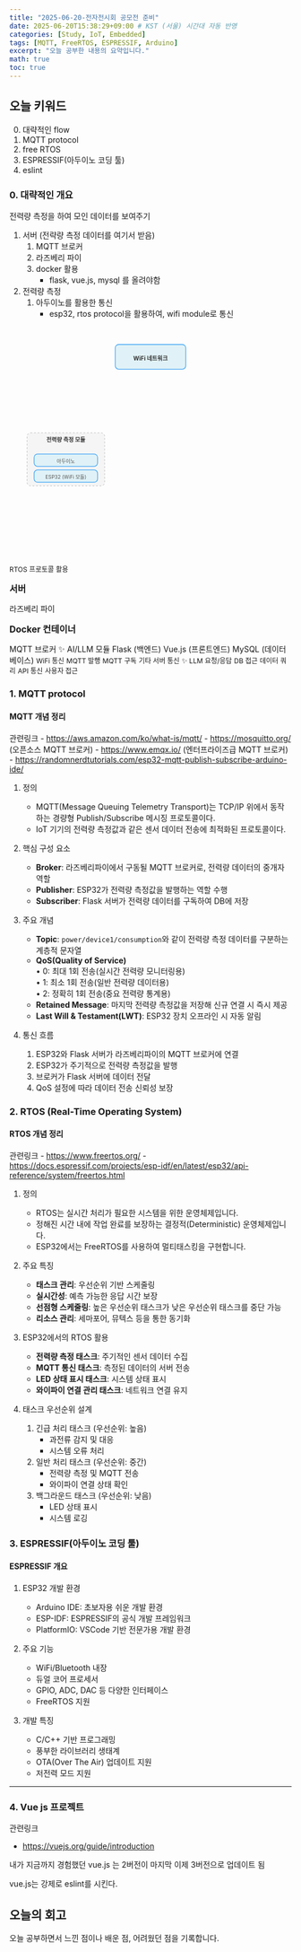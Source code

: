 ```yaml
---
title: "2025-06-20-전자전시회 공모전 준비"
date: 2025-06-20T15:38:29+09:00 # KST (서울) 시간대 자동 반영
categories: [Study, IoT, Embedded]
tags: [MQTT, FreeRTOS, ESPRESSIF, Arduino]
excerpt: "오늘 공부한 내용의 요약입니다."
math: true
toc: true
---
```


## 오늘 키워드

0. 대략적인 flow
1. MQTT protocol
2. free RTOS
3. ESPRESSIF(아두이노 코딩 툴)
4. eslint

### 0. 대략적인 개요

전력량 측정을 하여 모인 데이터를 보여주기

1. 서버 (전략량 측정 데이터를 여기서 받음)
    1. MQTT 브로커
    2. 라즈베리 파이
    3. docker 활용
        - flask, vue.js, mysql 를 올려야함
2. 전력량 측정
    1. 아두이노를 활용한 통신
        - esp32, rtos protocol을 활용하여, wifi module로 통신

<svg width="100%" height="auto" viewBox="0 0 800 650" xmlns="http://www.w3.org/2000/svg" style="font-family: 'Inter', sans-serif;">
  <defs>
    <style>
      .box {
        fill: #e0f2f7; /* Light blue background */
        stroke: #42a5f5; /* Blue border */
        stroke-width: 2;
        rx: 10; /* Rounded corners */
        ry: 10;
      }
      .container-box {
        fill: #f5f5f5; /* Light gray for containers */
        stroke: #9e9e9e; /* Darker gray border */
        stroke-dasharray: 5 5; /* Dashed border */
        stroke-width: 1;
        rx: 10;
        ry: 10;
      }
      .text {
        font-size: 16px;
        font-weight: bold;
        text-anchor: middle;
        fill: #333;
      }
      .small-text {
        font-size: 14px;
        text-anchor: middle;
        fill: #555;
      }
      .arrow {
        stroke: #3f51b5; /* Dark blue for arrows */
        stroke-width: 3;
        fill: none;
        marker-end: url(#arrowhead);
      }
      .dashed-arrow {
        stroke: #757575;
        stroke-width: 2;
        fill: none;
        stroke-dasharray: 4 4;
        marker-end: url(#arrowhead-dashed);
      }
      .label-text {
        font-size: 12px;
        fill: #616161;
      }
    </style>
    <marker id="arrowhead" markerWidth="10" markerHeight="7" refX="0" refY="3.5" orient="auto">
      <polygon points="0 0, 10 3.5, 0 7" fill="#3f51b5" />
    </marker>
    <marker id="arrowhead-dashed" markerWidth="10" markerHeight="7" refX="0" refY="3.5" orient="auto">
      <polygon points="0 0, 10 3.5, 0 7" fill="#757575" />
    </marker>
  </defs>

  <!-- WiFi -->
  <rect x="300" y="50" width="200" height="70" class="box" />
  <text x="400" y="95" class="text">WiFi 네트워크</text>

  <!-- Power Measurement (Arduino, ESP32, RTOS) -->
  <rect x="50" y="300" width="220" height="150" class="container-box" />
  <text x="160" y="325" class="text">전력량 측정 모듈</text>

  <rect x="70" y="360" width="180" height="35" class="box" />
  <text x="160" y="385" class="small-text">아두이노</text>

  <rect x="70" y="405" width="180" height="35" class="box" />
  <text x="160" y="430" class="small-text">ESP32 (WiFi 모듈)</text>

  <text x="160" y="350" class="label-text">RTOS 프로토콜 활용</text>


  <!-- Server (Raspberry Pi, Docker, Flask, Vue.js, MySQL, MQTT) -->
  <rect x="400" y="200" width="350" height="430" class="container-box" /> <!-- Increased height for MQTT -->
  <text x="575" y="225" class="text">서버</text>

  <rect x="420" y="260" width="310" height="40" class="box" />
  <text x="575" y="285" class="small-text">라즈베리 파이</text>

  <rect x="440" y="310" width="270" height="300" class="container-box" /> <!-- Docker container adjusted -->
  <text x="575" y="335" class="text">Docker 컨테이너</text>

  <!-- New MQTT Broker Module -->
  <rect x="460" y="360" width="230" height="35" class="box" />
  <text x="575" y="385" class="small-text">MQTT 브로커</text>

  <!-- LLM Module -->
  <rect x="460" y="405" width="230" height="35" class="box" />
  <text x="575" y="430" class="small-text">✨ AI/LLM 모듈</text>

  <rect x="460" y="450" width="230" height="35" class="box" />
  <text x="575" y="475" class="small-text">Flask (백엔드)</text>

  <rect x="460" y="495" width="230" height="35" class="box" />
  <text x="575" y="520" class="small-text">Vue.js (프론트엔드)</text>

  <rect x="460" y="540" width="230" height="35" class="box" />
  <text x="575" y="565" class="small-text">MySQL (데이터베이스)</text>


  <!-- Arrows for data flow -->
  <!-- Power Measurement to WiFi (as underlying comms) -->
  <path d="M250 400 L300 120" class="dashed-arrow" />
  <text x="275" y="260" class="label-text" transform="rotate(45 275 260)">WiFi 통신</text>

  <!-- Power Measurement (ESP32) publishes to MQTT Broker -->
  <path d="M250 400 L460 375" class="arrow" />
  <text x="350" y="380" class="label-text">MQTT 발행</text>

  <!-- MQTT Broker to Flask (Flask subscribes) -->
  <path d="M575 395 L575 450" class="arrow" />
  <text x="585" y="420" class="label-text">MQTT 구독</text>

  <!-- WiFi to Server (general server communication) -->
  <path d="M400 120 L500 200" class="dashed-arrow" />
  <text x="450" y="160" class="label-text" transform="rotate(45 450 160)">기타 서버 통신</text>

  <!-- Internal Server communication -->
  <!-- Flask <-> AI/LLM Module -->
  <path d="M575 475 L575 430" class="arrow" />
  <path d="M575 430 L575 475" class="dashed-arrow" />
  <text x="585" y="452" class="label-text">✨ LLM 요청/응답</text>

  <!-- Flask <-> MySQL -->
  <path d="M575 475 L575 540" class="arrow" />
  <text x="585" y="507" class="label-text">DB 접근</text>

  <!-- AI/LLM Module <-> MySQL (Data Query) -->
  <path d="M575 540 L575 430" class="arrow" />
  <text x="585" y="485" class="label-text">데이터 쿼리</text>

  <!-- Flask <-> Vue.js (API Communication) -->
  <path d="M575 475 L575 495" class="arrow" />
  <path d="M575 495 L575 475" class="dashed-arrow" />
  <text x="585" y="485" class="label-text">API 통신</text>

  <!-- User accessing Vue.js (implied) -->
  <path d="M680 500 L750 460" class="dashed-arrow" />
  <text x="700" y="470" class="label-text" transform="rotate(-30 700 470)">사용자 접근</text>

</svg>


### 1. MQTT protocol

#### MQTT 개념 정리

관련링크
    - https://aws.amazon.com/ko/what-is/mqtt/
    - https://mosquitto.org/ (오픈소스 MQTT 브로커)
    - https://www.emqx.io/ (엔터프라이즈급 MQTT 브로커)
    - https://randomnerdtutorials.com/esp32-mqtt-publish-subscribe-arduino-ide/

1. 정의  
   - MQTT(Message Queuing Telemetry Transport)는 TCP/IP 위에서 동작하는 경량형 Publish/Subscribe 메시징 프로토콜이다.  
   - IoT 기기의 전력량 측정값과 같은 센서 데이터 전송에 최적화된 프로토콜이다.

2. 핵심 구성 요소  
   - **Broker**: 라즈베리파이에서 구동될 MQTT 브로커로, 전력량 데이터의 중개자 역할
   - **Publisher**: ESP32가 전력량 측정값을 발행하는 역할 수행
   - **Subscriber**: Flask 서버가 전력량 데이터를 구독하여 DB에 저장

3. 주요 개념  
   - **Topic**: `power/device1/consumption`와 같이 전력량 측정 데이터를 구분하는 계층적 문자열
   - **QoS(Quality of Service)**  
     • 0: 최대 1회 전송(실시간 전력량 모니터링용)  
     • 1: 최소 1회 전송(일반 전력량 데이터용)  
     • 2: 정확히 1회 전송(중요 전력량 통계용)  
   - **Retained Message**: 마지막 전력량 측정값을 저장해 신규 연결 시 즉시 제공
   - **Last Will & Testament(LWT)**: ESP32 장치 오프라인 시 자동 알림

4. 통신 흐름  
   1) ESP32와 Flask 서버가 라즈베리파이의 MQTT 브로커에 연결  
   2) ESP32가 주기적으로 전력량 측정값을 발행  
   3) 브로커가 Flask 서버에 데이터 전달  
   4) QoS 설정에 따라 데이터 전송 신뢰성 보장



### 2. RTOS (Real-Time Operating System)

#### RTOS 개념 정리

관련링크
    - https://www.freertos.org/
    - https://docs.espressif.com/projects/esp-idf/en/latest/esp32/api-reference/system/freertos.html

1. 정의
   - RTOS는 실시간 처리가 필요한 시스템을 위한 운영체제입니다.
   - 정해진 시간 내에 작업 완료를 보장하는 결정적(Deterministic) 운영체제입니다.
   - ESP32에서는 FreeRTOS를 사용하여 멀티태스킹을 구현합니다.

2. 주요 특징
   - **태스크 관리**: 우선순위 기반 스케줄링
   - **실시간성**: 예측 가능한 응답 시간 보장
   - **선점형 스케줄링**: 높은 우선순위 태스크가 낮은 우선순위 태스크를 중단 가능
   - **리소스 관리**: 세마포어, 뮤텍스 등을 통한 동기화

3. ESP32에서의 RTOS 활용
   - **전력량 측정 태스크**: 주기적인 센서 데이터 수집
   - **MQTT 통신 태스크**: 측정된 데이터의 서버 전송
   - **LED 상태 표시 태스크**: 시스템 상태 표시
   - **와이파이 연결 관리 태스크**: 네트워크 연결 유지

4. 태스크 우선순위 설계
   1) 긴급 처리 태스크 (우선순위: 높음)
      - 과전류 감지 및 대응
      - 시스템 오류 처리
   2) 일반 처리 태스크 (우선순위: 중간)
      - 전력량 측정 및 MQTT 전송
      - 와이파이 연결 상태 확인
   3) 백그라운드 태스크 (우선순위: 낮음)
      - LED 상태 표시
      - 시스템 로깅


### 3. ESPRESSIF(아두이노 코딩 툴)

#### ESPRESSIF 개요

1. ESP32 개발 환경
   - Arduino IDE: 초보자용 쉬운 개발 환경
   - ESP-IDF: ESPRESSIF의 공식 개발 프레임워크
   - PlatformIO: VSCode 기반 전문가용 개발 환경

2. 주요 기능
   - WiFi/Bluetooth 내장
   - 듀얼 코어 프로세서
   - GPIO, ADC, DAC 등 다양한 인터페이스
   - FreeRTOS 지원

3. 개발 특징
   - C/C++ 기반 프로그래밍
   - 풍부한 라이브러리 생태계
   - OTA(Over The Air) 업데이트 지원
   - 저전력 모드 지원

---

### 4. Vue js 프로젝트 
관련링크 
- https://vuejs.org/guide/introduction

내가 지금까지 경험했던 vue.js 는 2버전이 마지막 이제 3버전으로 업데이트 됨

vue.js는 강제로 eslint를 시킨다. 

## 오늘의 회고

오늘 공부하면서 느낀 점이나 배운 점, 어려웠던 점을 기록합니다.

<!-- obsidian tags #MQTT, #FreeRTOS, #ESPRESSIF, #Arduino -->
